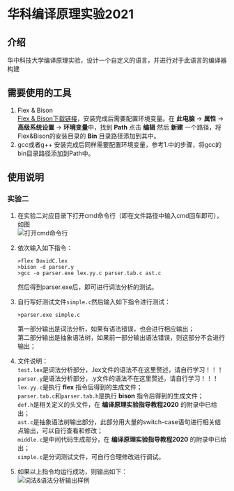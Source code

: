# 华科编译原理实验2021

## 介绍
华中科技大学编译原理实验，设计一个自定义的语言，并进行对于此语言的编译器构建

## 需要使用的工具
1.  Flex & Bison<br>
    [Flex & Bison下载链接](http://gnuwin32.sourceforge.net/packages/flex.htm)，安装完成后需要配置环境变量。在 **此电脑** -> **属性** -> **高级系统设置** -> **环境变量**中，找到 **Path** 点击 **编辑** 然后 **新建** 一个路径，将Flex&Bison的安装目录的 **Bin** 目录路径添加到其中。
2.  gcc或者g++
    安装完成后同样需要配置环境变量，参考1.中的步骤，将gcc的bin目录路径添加到Path中。

## 使用说明
### 实验二

1.  在实验二对应目录下打开cmd命令行（即在文件路径中输入cmd回车即可），如图<br>![打开cmd命令行](https://images.gitee.com/uploads/images/2021/0601/184635_adabdc8f_8206880.png "屏幕截图.png")
2.  依次输入如下指令：
    ```
    >flex DavidC.lex
    >bison -d parser.y
    >gcc -o parser.exe lex.yy.c parser.tab.c ast.c
    ```
    然后得到parser.exe后，即可进行词法分析的测试。<br>
3.  自行写好测试文件`simple.c`然后输入如下指令进行测试：
    ```
    >parser.exe simple.c
    ```
        
    第一部分输出是词法分析，如果有语法错误，也会进行相应输出；<br>
    第二部分输出是抽象语法树，如果前一部分输出语法错误，则这部分不会进行输出；<br>
4.  文件说明：<br>
    `test.lex`是词法分析部分，.lex文件的语法不在这里赘述，请自行学习！！！<br>
    `parser.y`是语法分析部分，.y文件的语法不在这里赘述，请自行学习！！！<br>
    `lex.yy.c`是执行 **flex** 指令后得到的生成文件；<br>
    `parser.tab.c`和`parser.tab.h`是执行 **bison** 指令后得到的生成文件；<br>
    `def.h`是相关定义的头文件，在 **编译原理实验指导教程2020** 的附录中已给出；<br>
    `ast.c`是抽象语法树输出部分，此部分用大量的switch-case语句进行相关结点输出，可以自行查看和修改；<br>
    `middle.c`是中间代码生成部分，在 **编译原理实验指导教程2020** 的附录中已给出；<br>
    `simple.c`是分词测试文件，可自行合理修改进行调试。
5.  如果以上指令均运行成功，则输出如下：<br>![词法&语法分析输出样例](https://images.gitee.com/uploads/images/2021/0601/185157_239bcec3_8206880.png "屏幕截图.png")
